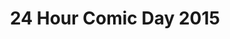 ---
layout: story
title: 24 Hour Comic Day 2015
image: /assets/24hcd15/24hcdp
imageType: .png
pageNumber: 12
baseurl: /other/24hcd15/24hcd15
numPages: 24
origin: other.html
---